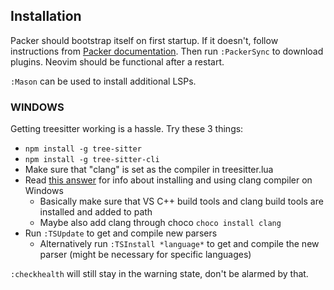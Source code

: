 ## Installation

Packer should bootstrap itself on first startup. If it doesn't, follow instructions from [Packer documentation](https://github.com/wbthomason/packer.nvim). 
Then run `:PackerSync` to download plugins. Neovim should be functional after a restart.

`:Mason` can be used to install additional LSPs.

### WINDOWS
Getting treesitter working is a hassle. Try these 3 things:

- `npm install -g tree-sitter`
- `npm install -g tree-sitter-cli`
- Make sure that "clang" is set as the compiler in treesitter.lua
- Read [this answer](https://stackoverflow.com/a/72458912) for info about installing and using clang compiler on Windows
    - Basically make sure that VS C++ build tools and clang build tools are installed and added to path
    - Maybe also add clang through choco `choco install clang`
- Run `:TSUpdate` to get and compile new parsers
    - Alternatively run `:TSInstall *language*` to get and compile the new parser (might be necessary for specific languages)

`:checkhealth` will still stay in the warning state, don't be alarmed by that.
